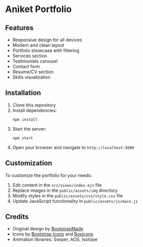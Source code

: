 # Aniket Portfolio


## Features

- Responsive design for all devices
- Modern and clean layout
- Portfolio showcase with filtering
- Services section
- Testimonials carousel
- Contact form
- Resume/CV section
- Skills visualization

## Installation

1. Clone this repository
2. Install dependencies:
   ```
   npm install
   ```
3. Start the server:
   ```
   npm start
   ```
4. Open your browser and navigate to `http://localhost:5000`

## Customization

To customize the portfolio for your needs:

1. Edit content in the `src/views/index.ejs` file
2. Replace images in the `public/assets/img` directory
3. Modify styles in the `public/assets/css/style.css` file
4. Update JavaScript functionality in `public/assets/js/main.js`

## Credits

- Original design by [BootstrapMade](https://bootstrapmade.com/)
- Icons by [Bootstrap Icons](https://icons.getbootstrap.com/) and [Boxicons](https://boxicons.com/)
- Animation libraries: Swiper, AOS, Isotope 
